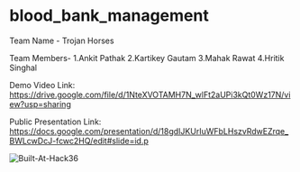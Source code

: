 # blood_bank_management

Team Name - Trojan Horses

Team Members-
1.Ankit Pathak
2.Kartikey Gautam
3.Mahak Rawat
4.Hritik Singhal



Demo Video Link: 
https://drive.google.com/file/d/1NteXVOTAMH7N_wlFt2aUPi3kQt0Wz17N/view?usp=sharing




Public Presentation Link:
https://docs.google.com/presentation/d/18gdIJKUrIuWFbLHszvRdwEZrqe_BWLcwDcJ-fcwc2HQ/edit#slide=id.p



![Built-At-Hack36](https://user-images.githubusercontent.com/72068843/164953143-6e66cc31-404e-431a-9165-02403466bb59.png)
